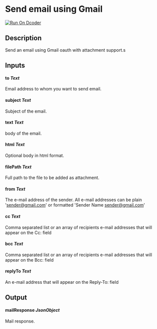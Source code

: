 # Send email using Gmail

[![Run On Dcoder](https://static-content.dcoder.tech/dcoder-assets/run-on-dcoder.svg)](https://code.dcoder.tech/feed/block/60e1b86a2938a1c23caf6703)

## Description

Send an email using Gmail oauth with attachment support.s

## Inputs

#### **to** _Text_

Email address to whom you want to send email.

#### **subject** _Text_

Subject of the email.

#### **text** _Text_

body of the email.

#### **html** _Text_

Optional body in html format.

#### **filePath** _Text_

Full path to the file to be added as attachment.

#### **from** _Text_

The e-mail address of the sender. All e-mail addresses can be plain 'sender@gmail.com' or formatted 'Sender Name <sender@gmail.com>'

#### **cc** _Text_

Comma separated list or an array of recipients e-mail addresses that will appear on the Cc: field

#### **bcc** _Text_

Comma separated list or an array of recipients e-mail addresses that will appear on the Bcc: field

#### **replyTo** _Text_

An e-mail address that will appear on the Reply-To: field

## Output

#### **mailResponse** _JsonObject_

Mail response.
